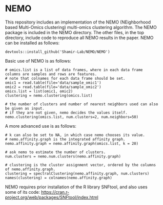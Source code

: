 # NEMO
This repository includes an implementation of the NEMO (NEighborhood based Multi-Omics clustering) multi-omics clustering algorithm.
The NEMO package is included in the NEMO directory. The other files, in the top directory, include code to reproduce all NEMO results in the paper. 
NEMO can be installed as follows:
```{r}
devtools::install_github('Shamir-Lab/NEMO/NEMO')
```


Basic use of NEMO is as follows:

```{r}
# omics.list is a list of data frames, where in each data frame columns are samples and rows are features.
# note that colnames for each data frame should be set.
omic1 = read.table(file='data/sample_omic1')
omic2 = read.table(file='data/sample_omic2')
omics.list = list(omic1, omic2)
clustering = nemo.clustering(omics.list)

# the number of clusters and number of nearest neighbors used can also be given as input.
# if they are not given, nemo decides the values itself.
nemo.clustering(omics.list, num.clusters=2, num.neighbors=50)
```
A more advanced use is as follows:
```{r}
# k can also be set to NA, in which case nemo chooses its value.
# nemo.affinity.graph is the integrated affinity graph.
nemo.affinity.graph = nemo.affinity.graph(omics.list, k = 20)

# ask nemo to estimate the number of clusters.
num.clusters = nemo.num.clusters(nemo.affinity.graph)

# clustering is the cluster assignment vector, ordered by the columns of nemo.affinity.graph.
clustering = spectralClustering(nemo.affinity.graph, num.clusters)
names(clustering) = colnames(nemo.affinity.graph)
```

NEMO requires prior installation of the R library SNFtool, and also uses some of its code:
https://cran.r-project.org/web/packages/SNFtool/index.html
